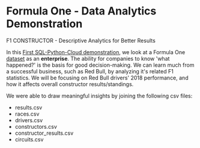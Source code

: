 # Formula One - Data Analytics Demonstration

F1 CONSTRUCTOR - Descriptive Analytics for Better Results

In this [First SQL-Python-Cloud demonstration](https://github.com/ilin3ccc/Portfolio/blob/main/3.%20SQL-Python-Cloud%20Database/F1%20CONSTRUCTORS.ipynb), we look at a Formula One [dataset](https://www.kaggle.com/rohanrao/formula-1-world-championship-1950-2020) as an **enterprise**. The ability for companies to know 'what happened?' is the basis for good decision-making. We can learn much from a successful business, such as Red Bull, by analyzing it's related F1 statistics. We will be focusing on Red Bull drivers' 2018 performance, and how it affects overall constructor results/standings.  

We were able to draw meaningful insights by joining the following csv files:

- results.csv
- races.csv
- drivers.csv
- constructors.csv
- constructor_results.csv
- circuits.csv





